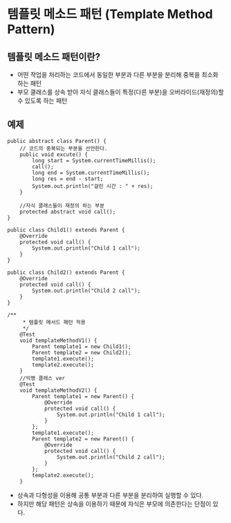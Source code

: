 템플릿 메소드 패턴 (Template Method Pattern)
=
템플릿 메소드 패턴이란?
-
- 어떤 작업을 처리하는 코드에서 동일한 부분과 다른 부분을 분리해 중복을 최소화 하는 패턴
- 부모 클래스를 상속 받아 자식 클래스들이 특정(다른 부분)을 오버라이드(재정의)할 수 있도록 하는 패턴

예제
-
~~~
public abstract class Parent() {
    // 코드의 중복되는 부분을 선언한다.
    public void excute() {
        long start = System.currentTimeMillis();
        call();
        long end = System.currentTimeMillis();
        long res = end - start;
        System.out.println("걸린 시간 : " + res);
    }
    
    //자식 클래스들이 재정의 하는 부분
    protected abstract void call();
}

public class Child1() extends Parent {
    @Override
    protected void call() {
        System.out.println("Child 1 call");
    }
}

public class Child2() extends Parent {
    @Override
    protected void call() {
        System.out.println("Child 2 call");
    }
}
~~~

~~~
/**
     * 템플릿 메서드 패턴 적용
     */
    @Test
    void templateMethodV1() {
        Parent template1 = new Child1();
        Parent template2 = new Child2();
        template1.execute();
        template2.execute();
    }
    //익명 클래스 ver
    @Test
    void templateMethodV2() {
        Parent template1 = new Parent() {
            @Override
            protected void call() {
                System.out.println("Child 1 call");
            }
        };
        template1.execute();
        Parent template2 = new Parent() {
            @Override
            protected void call() {
                System.out.println("Child 2 call");
            }
        };
        template2.execute();
    }
~~~
- 상속과 다형성을 이용해 공통 부분과 다른 부분을 분리하여 실행할 수 있다.
- 하지만 해당 패턴은 상속을 이용하기 때문에 자식은 부모에 의존한다는 단점이 있다.